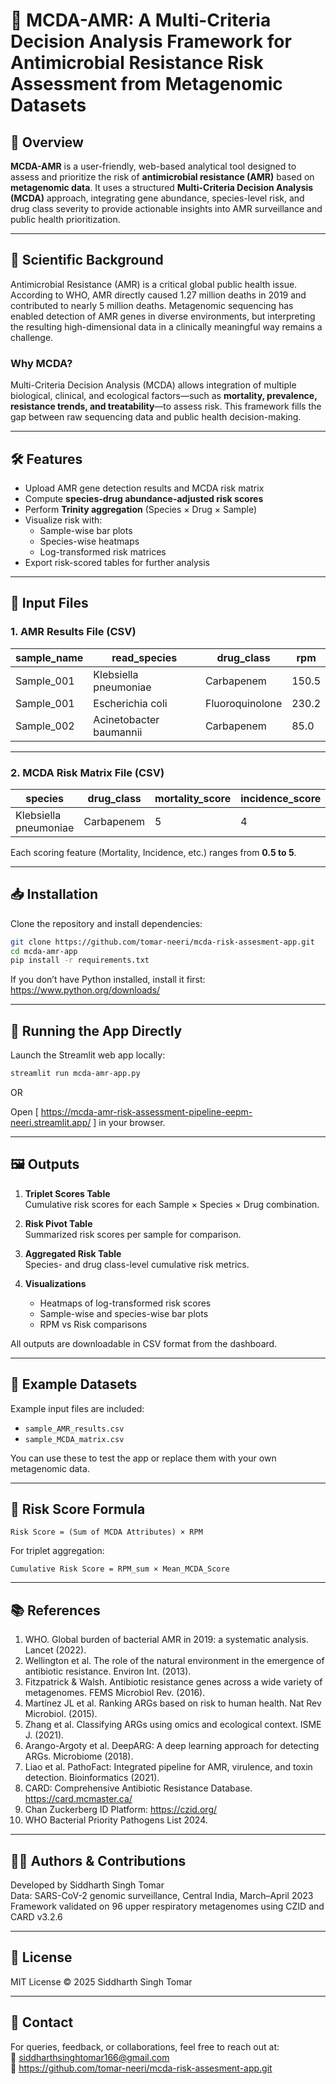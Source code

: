 # 🧬 MCDA-AMR: A Multi-Criteria Decision Analysis Framework for Antimicrobial Resistance Risk Assessment from Metagenomic Datasets

## 📌 Overview

**MCDA-AMR** is a user-friendly, web-based analytical tool designed to assess and prioritize the risk of **antimicrobial resistance (AMR)** based on **metagenomic data**. It uses a structured **Multi-Criteria Decision Analysis (MCDA)** approach, integrating gene abundance, species-level risk, and drug class severity to provide actionable insights into AMR surveillance and public health prioritization.

---

## 🔬 Scientific Background

Antimicrobial Resistance (AMR) is a critical global public health issue. According to WHO, AMR directly caused 1.27 million deaths in 2019 and contributed to nearly 5 million deaths. Metagenomic sequencing has enabled detection of AMR genes in diverse environments, but interpreting the resulting high-dimensional data in a clinically meaningful way remains a challenge.

### Why MCDA?

Multi-Criteria Decision Analysis (MCDA) allows integration of multiple biological, clinical, and ecological factors—such as **mortality, prevalence, resistance trends, and treatability**—to assess risk. This framework fills the gap between raw sequencing data and public health decision-making.

---

## 🛠️ Features

- Upload AMR gene detection results and MCDA risk matrix
- Compute **species-drug abundance-adjusted risk scores**
- Perform **Trinity aggregation** (Species × Drug × Sample)
- Visualize risk with:
  - Sample-wise bar plots
  - Species-wise heatmaps
  - Log-transformed risk matrices
- Export risk-scored tables for further analysis

---

## 📁 Input Files

### 1. AMR Results File (CSV)

| sample_name | read_species             | drug_class     | rpm   |
|-------------|--------------------------|----------------|-------|
| Sample_001  | Klebsiella pneumoniae    | Carbapenem     | 150.5 |
| Sample_001  | Escherichia coli         | Fluoroquinolone| 230.2 |
| Sample_002  | Acinetobacter baumannii  | Carbapenem     | 85.0  |

---

### 2. MCDA Risk Matrix File (CSV)

| species                | drug_class     | mortality_score | incidence_score | ... | pipeline_score | alternative_drug_class |
|------------------------|----------------|------------------|------------------|-----|----------------|--------------------------|
| Klebsiella pneumoniae  | Carbapenem     | 5                | 4                | ... | 1.5            | Carbapenems              |

Each scoring feature (Mortality, Incidence, etc.) ranges from **0.5 to 5**.

---

## 📥 Installation

Clone the repository and install dependencies:

```bash
git clone https://github.com/tomar-neeri/mcda-risk-assesment-app.git 
cd mcda-amr-app
pip install -r requirements.txt
```

If you don’t have Python installed, install it first: https://www.python.org/downloads/

---

## 🚀 Running the App Directly

Launch the Streamlit web app locally:

```bash
streamlit run mcda-amr-app.py
```
OR 

Open [ https://mcda-amr-risk-assessment-pipeline-eepm-neeri.streamlit.app/ ] in your browser.

---

## 🖼️ Outputs

1. **Triplet Scores Table**  
   Cumulative risk scores for each Sample × Species × Drug combination.

2. **Risk Pivot Table**  
   Summarized risk scores per sample for comparison.

3. **Aggregated Risk Table**  
   Species- and drug class-level cumulative risk metrics.

4. **Visualizations**  
   - Heatmaps of log-transformed risk scores  
   - Sample-wise and species-wise bar plots  
   - RPM vs Risk comparisons

All outputs are downloadable in CSV format from the dashboard.

---

## 🧪 Example Datasets

Example input files are included:
- `sample_AMR_results.csv`
- `sample_MCDA_matrix.csv`

You can use these to test the app or replace them with your own metagenomic data.

---

## 🔁 Risk Score Formula

```text
Risk Score = (Sum of MCDA Attributes) × RPM
```

For triplet aggregation:
```text
Cumulative Risk Score = RPM_sum × Mean_MCDA_Score
```

---

## 📚 References

1. WHO. Global burden of bacterial AMR in 2019: a systematic analysis. Lancet (2022).
2. Wellington et al. The role of the natural environment in the emergence of antibiotic resistance. Environ Int. (2013).
3. Fitzpatrick & Walsh. Antibiotic resistance genes across a wide variety of metagenomes. FEMS Microbiol Rev. (2016).
4. Martínez JL et al. Ranking ARGs based on risk to human health. Nat Rev Microbiol. (2015).
5. Zhang et al. Classifying ARGs using omics and ecological context. ISME J. (2021).
6. Arango-Argoty et al. DeepARG: A deep learning approach for detecting ARGs. Microbiome (2018).
7. Liao et al. PathoFact: Integrated pipeline for AMR, virulence, and toxin detection. Bioinformatics (2021).
8. CARD: Comprehensive Antibiotic Resistance Database. https://card.mcmaster.ca/
9. Chan Zuckerberg ID Platform: https://czid.org/
10. WHO Bacterial Priority Pathogens List 2024.

---

## 🧑‍💻 Authors & Contributions

Developed by Siddharth Singh Tomar  
Data: SARS-CoV-2 genomic surveillance, Central India, March–April 2023  
Framework validated on 96 upper respiratory metagenomes using CZID and CARD v3.2.6

---

## 📜 License

MIT License © 2025 Siddharth Singh Tomar

---

## 💬 Contact

For queries, feedback, or collaborations, feel free to reach out at:  
📧 siddharthsinghtomar166@gmail.com   
🔗 https://github.com/tomar-neeri/mcda-risk-assesment-app.git 